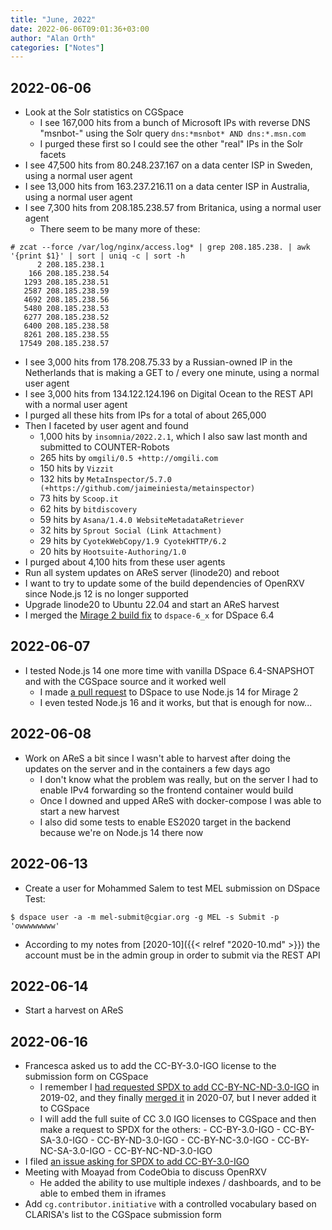 ```yaml
---
title: "June, 2022"
date: 2022-06-06T09:01:36+03:00
author: "Alan Orth"
categories: ["Notes"]
---
```


## 2022-06-06

- Look at the Solr statistics on CGSpace
  - I see 167,000 hits from a bunch of Microsoft IPs with reverse DNS "msnbot-" using the Solr query `dns:*msnbot* AND dns:*.msn.com`
  - I purged these first so I could see the other "real" IPs in the Solr facets
- I see 47,500 hits from 80.248.237.167 on a data center ISP in Sweden, using a normal user agent
- I see 13,000 hits from 163.237.216.11 on a data center ISP in Australia, using a normal user agent
- I see 7,300 hits from 208.185.238.57 from Britanica, using a normal user agent
  - There seem to be many more of these:

<!--more-->

```console
# zcat --force /var/log/nginx/access.log* | grep 208.185.238. | awk '{print $1}' | sort | uniq -c | sort -h
      2 208.185.238.1
    166 208.185.238.54
   1293 208.185.238.51
   2587 208.185.238.59
   4692 208.185.238.56
   5480 208.185.238.53
   6277 208.185.238.52
   6400 208.185.238.58
   8261 208.185.238.55
  17549 208.185.238.57
```

- I see 3,000 hits from 178.208.75.33 by a Russian-owned IP in the Netherlands that is making a GET to / every one minute, using a normal user agent
- I see 3,000 hits from 134.122.124.196 on Digital Ocean to the REST API with a normal user agent
- I purged all these hits from IPs for a total of about 265,000
- Then I faceted by user agent and found
  - 1,000 hits by `insomnia/2022.2.1`, which I also saw last month and submitted to COUNTER-Robots
  - 265 hits by `omgili/0.5 +http://omgili.com`
  - 150 hits by `Vizzit`
  - 132 hits by `MetaInspector/5.7.0 (+https://github.com/jaimeiniesta/metainspector)`
  - 73 hits by `Scoop.it`
  - 62 hits by `bitdiscovery`
  - 59 hits by `Asana/1.4.0 WebsiteMetadataRetriever`
  - 32 hits by `Sprout Social (Link Attachment)`
  - 29 hits by `CyotekWebCopy/1.9 CyotekHTTP/6.2`
  - 20 hits by `Hootsuite-Authoring/1.0`
- I purged about 4,100 hits from these user agents
- Run all system updates on AReS server (linode20) and reboot
- I want to try to update some of the build dependencies of OpenRXV since Node.js 12 is no longer supported
- Upgrade linode20 to Ubuntu 22.04 and start an AReS harvest
- I merged the [Mirage 2 build fix](https://github.com/DSpace/DSpace/pull/8292) to `dspace-6_x` for DSpace 6.4

## 2022-06-07

- I tested Node.js 14 one more time with vanilla DSpace 6.4-SNAPSHOT and with the CGSpace source and it worked well
  - I made [a pull request](https://github.com/DSpace/DSpace/pull/8331) to DSpace to use Node.js 14 for Mirage 2
  - I even tested Node.js 16 and it works, but that is enough for now...

## 2022-06-08

- Work on AReS a bit since I wasn't able to harvest after doing the updates on the server and in the containers a few days ago
  - I don't know what the problem was really, but on the server I had to enable IPv4 forwarding so the frontend container would build
  - Once I downed and upped AReS with docker-compose I was able to start a new harvest
  - I also did some tests to enable ES2020 target in the backend because we're on Node.js 14 there now

## 2022-06-13

- Create a user for Mohammed Salem to test MEL submission on DSpace Test:

```console
$ dspace user -a -m mel-submit@cgiar.org -g MEL -s Submit -p 'owwwwwwww'
```

- According to my notes from [2020-10]({{< relref "2020-10.md" >}}) the account must be in the admin group in order to submit via the REST API

## 2022-06-14

- Start a harvest on AReS

## 2022-06-16

- Francesca asked us to add the CC-BY-3.0-IGO license to the submission form on CGSpace
  - I remember I [had requested SPDX to add CC-BY-NC-ND-3.0-IGO](https://github.com/spdx/license-list-XML/issues/767) in 2019-02, and they finally [merged it](https://github.com/spdx/license-list-XML/pull/1068) in 2020-07, but I never added it to CGSpace
  - I will add the full suite of CC 3.0 IGO licenses to CGSpace and then make a request to SPDX for the others:
		- CC-BY-3.0-IGO
		- CC-BY-SA-3.0-IGO
		- CC-BY-ND-3.0-IGO
		- CC-BY-NC-3.0-IGO
		- CC-BY-NC-SA-3.0-IGO
		- CC-BY-NC-ND-3.0-IGO
- I filed [an issue asking for SPDX to add CC-BY-3.0-IGO](https://github.com/spdx/license-list-XML/issues/1525)
- Meeting with Moayad from CodeObia to discuss OpenRXV
  - He added the ability to use multiple indexes / dashboards, and to be able to embed them in iframes
- Add `cg.contributor.initiative` with a controlled vocabulary based on CLARISA's list to the CGSpace submission form

<!-- vim: set sw=2 ts=2: -->
